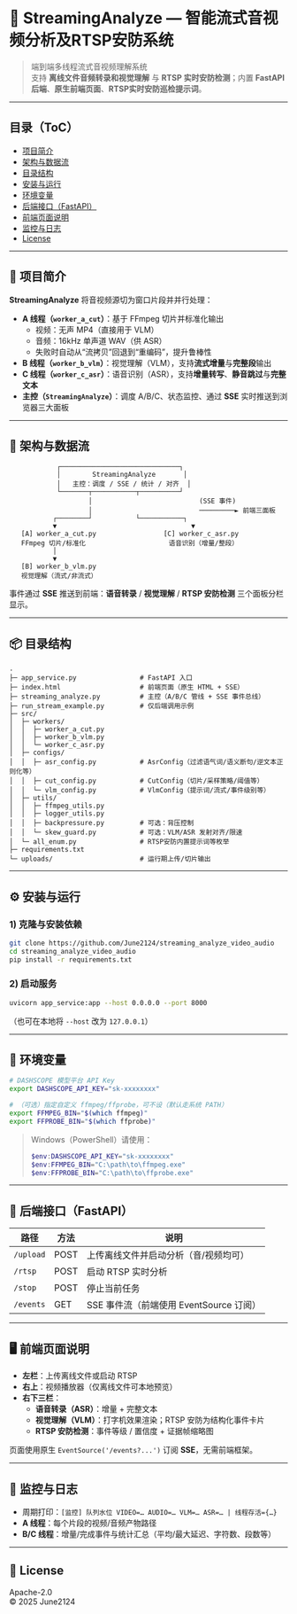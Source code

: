 # 🚀 StreamingAnalyze — 智能流式音视频分析及RTSP安防系统

> 端到端多线程流式音视频理解系统   
> 支持 **离线文件音频转录和视觉理解** 与 **RTSP 实时安防检测**；内置 **FastAPI 后端**、**原生前端页面**、**RTSP实时安防巡检提示词**。

---

## 目录（ToC）

- [项目简介](#项目简介)
- [架构与数据流](#架构与数据流)
- [目录结构](#目录结构)
- [安装与运行](#安装与运行)
- [环境变量](#环境变量)
- [后端接口（FastAPI）](#后端接口fastapi)
- [前端页面说明](#前端页面说明)
- [监控与日志](#监控与日志)
- [License](#license)

---

## 🌟 项目简介

**StreamingAnalyze** 将音视频源切为窗口片段并并行处理：

- **A 线程（`worker_a_cut`）**：基于 FFmpeg 切片并标准化输出  
  - 视频：无声 MP4（直接用于 VLM）  
  - 音频：16kHz 单声道 WAV（供 ASR）  
  - 失败时自动从“流拷贝”回退到“重编码”，提升鲁棒性
- **B 线程（`worker_b_vlm`）**：视觉理解（VLM），支持**流式增量**与**完整段**输出
- **C 线程（`worker_c_asr`）**：语音识别（ASR），支持**增量转写**、**静音跳过**与**完整文本**
- **主控（`StreamingAnalyze`）**：调度 A/B/C、状态监控、通过 **SSE** 实时推送到浏览器三大面板

---

## 🧩 架构与数据流

```
            ┌──────────────────────────────┐
            │        StreamingAnalyze       │
            │   主控：调度 / SSE / 统计 / 对齐  │
            └───────┬───────────┬──────────┘
                    │                           (SSE 事件)
                    │                           ─────────► 前端三面板
           ┌────────┘           └───────────┐
           ▼                                  ▼
   [A] worker_a_cut.py                 [C] worker_c_asr.py
   FFmpeg 切片/标准化                     语音识别（增量/整段）
           │
           ▼
   [B] worker_b_vlm.py
   视觉理解（流式/非流式）
```

事件通过 **SSE** 推送到前端：**语音转录** / **视觉理解** / **RTSP 安防检测** 三个面板分栏显示。

---

## 📦 目录结构

```
.
├─ app_service.py                # FastAPI 入口
├─ index.html                    # 前端页面（原生 HTML + SSE）
├─ streaming_analyze.py          # 主控（A/B/C 管线 + SSE 事件总线）
├─ run_stream_example.py         # 仅后端调用示例
├─ src/
│  ├─ workers/
│  │  ├─ worker_a_cut.py
│  │  ├─ worker_b_vlm.py
│  │  └─ worker_c_asr.py
│  ├─ configs/
│  │  ├─ asr_config.py           # AsrConfig（过滤语气词/语义断句/逆文本正则化等）
│  │  ├─ cut_config.py           # CutConfig（切片/采样策略/阈值等）
│  │  └─ vlm_config.py           # VlmConfig（提示词/流式/事件级别等）
│  ├─ utils/
│  │  ├─ ffmpeg_utils.py 
│  │  ├─ logger_utils.py
│  │  ├─ backpressure.py         # 可选：背压控制
│  │  └─ skew_guard.py           # 可选：VLM/ASR 发射对齐/限速
│  └─ all_enum.py                # RTSP安防内置提示词等枚举
├─ requirements.txt
└─ uploads/                      # 运行期上传/切片输出
```

---

## ⚙️ 安装与运行

### 1) 克隆与安装依赖

```bash
git clone https://github.com/June2124/streaming_analyze_video_audio
cd streaming_analyze_video_audio
pip install -r requirements.txt
```

### 2) 启动服务

```bash
uvicorn app_service:app --host 0.0.0.0 --port 8000
```

（也可在本地将 `--host` 改为 `127.0.0.1`）

---

## 🔑 环境变量

```bash
# DASHSCOPE 模型平台 API Key
export DASHSCOPE_API_KEY="sk-xxxxxxxx"

# （可选）指定自定义 ffmpeg/ffprobe，可不设（默认走系统 PATH）
export FFMPEG_BIN="$(which ffmpeg)"
export FFPROBE_BIN="$(which ffprobe)"
```

> Windows（PowerShell）请使用：
>
> ```powershell
> $env:DASHSCOPE_API_KEY="sk-xxxxxxxx"
> $env:FFMPEG_BIN="C:\path\to\ffmpeg.exe"
> $env:FFPROBE_BIN="C:\path\to\ffprobe.exe"
> ```

---

## 🔌 后端接口（FastAPI）

| 路径        | 方法   | 说明                                   |
|-------------|--------|----------------------------------------|
| `/upload`   | POST   | 上传离线文件并启动分析（音/视频均可）     |
| `/rtsp`     | POST   | 启动 RTSP 实时分析                       |
| `/stop`     | POST   | 停止当前任务                             |
| `/events`   | GET    | SSE 事件流（前端使用 EventSource 订阅）  |

---

## 🖥️ 前端页面说明

- **左栏**：上传离线文件或启动 RTSP  
- **右上**：视频播放器（仅离线文件可本地预览）  
- **右下三栏**：  
  - **语音转录（ASR）**：增量 + 完整文本  
  - **视觉理解（VLM）**：打字机效果渲染；RTSP 安防为结构化事件卡片  
  - **RTSP 安防检测**：事件等级 / 置信度 + 证据帧缩略图  

页面使用原生 `EventSource('/events?...')` 订阅 **SSE**，无需前端框架。

---

## 🧭 监控与日志

- 周期打印：`[监控] 队列水位 VIDEO=… AUDIO=… VLM=… ASR=… | 线程存活={…}`  
- **A 线程**：每个片段的视频/音频产物路径  
- **B/C 线程**：增量/完成事件与统计汇总（平均/最大延迟、字符数、段数等）

---

## 📜 License

Apache-2.0  
© 2025 June2124
